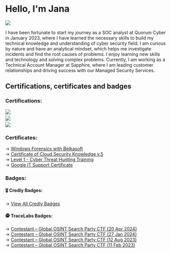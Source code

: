 # Hello, I'm Jana
<a href="https://www.linkedin.com/in/jana-turogina/"><img src="https://img.shields.io/badge/-LinkedIn-0072b1?&style=for-the-badge&logo=linkedin&logoColor=white" /></a>

I have been fortunate to start my journey as a SOC analyst at Quorum Cyber in January 2023, where I have learned the necessary skills to build my technical knowledge and understanding of cyber security field. I am curious by nature and have an analytical mindset, which helps me investigate incidents and find the root causes of problems. I enjoy learning new skills and technology and solving complex problems. Currently, I am working as a Technical Account Manager at Sapphire, where I am leading customer relationships and driving success with our Managed Security Services. 


## Certifications, certificates and badges 

### Certifications: 
<div>
  <div style="margin: 4px 0;">
    <a href="https://www.credly.com/badges/bbde9919-0697-4efd-a8bf-03230600cafa">
      <img src="https://img.shields.io/badge/-Security%2B-FF0000?&style=for-the-badge&logo=CompTIA&logoColor=white" />
    </a>
  </div>
  <div style="margin: 4px 0;">
    <a href="https://learn.microsoft.com/en-gb/users/janaturogina-4714/credentials/4284c4d9da5c5816">
      <img src="https://img.shields.io/badge/-SC--200-0078D4?style=for-the-badge&logo=Microsoft&logoColor=white" />
    </a>
  </div>
  <div style="margin: 4px 0;">
    <a href="https://learn.microsoft.com/en-us/users/janaturogina-4714/credentials/a4c3c2582e48768b">
      <img src="https://img.shields.io/badge/-AI--900-0078D4?style=for-the-badge&logo=Microsoft&logoColor=white" />
    </a>
  </div>
</div>

### Certificates: 
<div>
  <div>→ <a href="https://belkasoft.thinkific.com/certificates/nbluljx3rh">Windows Forensics with Belkasoft</a></div>
  <div>→ <a href="https://www.credly.com/badges/801e2528-e8ab-4d10-9704-4c891d1a831e">Certificate of Cloud Security Knowledge v.5</a></div>
  <div>→ <a href="https://issuer.gutenbergcerts.com/verify.html?url=https://issuer.gutenbergcerts.com/cert_issuer/api/v1.0/certificate/20230119-ACTI-kb00_7eda7b97-7f18-4fee-b6f5-f8990d73bbfb.pdf">Level 1 - Cyber Threat Hunting Training</a></div>
  <div>→ <a href="https://www.coursera.org/account/accomplishments/professional-cert/6G2UMKK2LAFP">Google IT Support Certificate</a></div>
</div>

### Badges:

#### 🎖️ Credly Badges:
<div>
  <div>→ <a href="https://www.credly.com/users/jana-turogina">View All Credly Badges</a></div>
</div>

#### 🕵️ TraceLabs Badges:
<div>
  <div>→ <a href="https://api.ca.badgr.io/public/assertions/pXd_iDDzQ_eQRZ52qLQG7w">Contestant – Global OSINT Search Party CTF (20 Apr 2024)</a></div>
  <div>→ <a href="https://api.ca.badgr.io/public/assertions/CioaYDmZSSuFT4ZM9frHTg">Contestant – Global OSINT Search Party CTF (27 Jan 2024)</a></div>
  <div>→ <a href="https://api.ca.badgr.io/public/assertions/2il7vEtbSOqoTXF_AFe_7w">Contestant – Global OSINT Search Party CTF (12 Aug 2023)</a></div>
  <div>→ <a href="https://api.ca.badgr.io/public/assertions/GKdzpPUPROmR8dUF25fRxA">Contestant – Global OSINT Search Party CTF (11 Feb 2023)</a></div>
</div>
